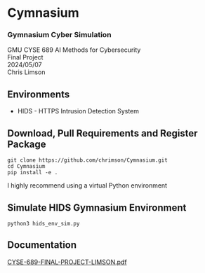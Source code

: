 # Cymnasium
### Gymnasium Cyber Simulation
GMU CYSE 689 AI Methods for Cybersecurity  
Final Project  
2024/05/07  
Chris Limson

## Environments
* HIDS - HTTPS Intrusion Detection System

## Download, Pull Requirements and Register Package
```
git clone https://github.com/chrimson/Cymnasium.git
cd Cymnasium
pip install -e .
```
I highly recommend using a virtual Python environment

## Simulate HIDS Gymnasium Environment
```
python3 hids_env_sim.py
```

## Documentation
[CYSE-689-FINAL-PROJECT-LIMSON.pdf](CYSE-689-FINAL-PROJECT-LIMSON.pdf)
